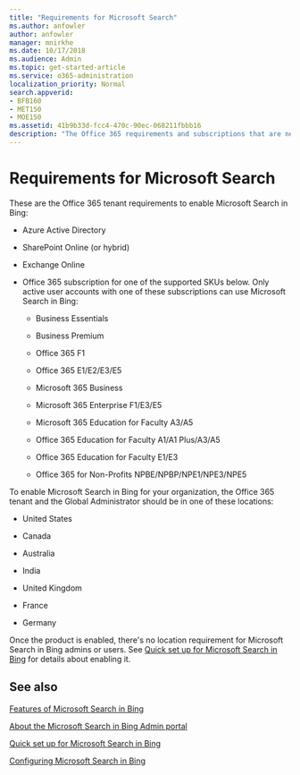 ```yaml
---
title: "Requirements for Microsoft Search"
ms.author: anfowler
author: anfowler
manager: mnirkhe
ms.date: 10/17/2018
ms.audience: Admin
ms.topic: get-started-article
ms.service: o365-administration
localization_priority: Normal
search.appverid:
- BFB160
- MET150
- MOE150
ms.assetid: 41b9b33d-fcc4-470c-90ec-068211fbbb16
description: "The Office 365 requirements and subscriptions that are needed to enable Microsoft Search in Bing"
---
```


# Requirements for Microsoft Search

These are the Office 365 tenant requirements to enable Microsoft Search in Bing: 
  
- Azure Active Directory
    
- SharePoint Online (or hybrid)
    
- Exchange Online
    
- Office 365 subscription for one of the supported SKUs below. Only active user accounts with one of these subscriptions can use Microsoft Search in Bing:
    
  - Business Essentials
    
  - Business Premium
    
  - Office 365 F1
    
  - Office 365 E1/E2/E3/E5
    
  - Microsoft 365 Business
    
  - Microsoft 365 Enterprise F1/E3/E5
    
  - Microsoft 365 Education for Faculty A3/A5
    
  - Office 365 Education for Faculty A1/A1 Plus/A3/A5
    
  - Office 365 Education for Faculty E1/E3
    
  - Office 365 for Non-Profits NPBE/NPBP/NPE1/NPE3/NPE5
    
To enable Microsoft Search in Bing for your organization, the Office 365 tenant and the Global Administrator should be in one of these locations:
  
- United States
    
- Canada
    
- Australia
    
- India
    
- United Kingdom
    
- France
    
- Germany
    
Once the product is enabled, there's no location requirement for Microsoft Search in Bing admins or users. See [Quick set up for Microsoft Search in Bing](../setup/quick-set-up.md) for details about enabling it. 
  
## See also

[Features of Microsoft Search in Bing](features.md)
  
[About the Microsoft Search in Bing Admin portal](about-the-admin-portal.md)
  
[Quick set up for Microsoft Search in Bing](../setup/quick-set-up.md)
  
[Configuring Microsoft Search in Bing](../setup/set-up-microsoft-search.md)
  

